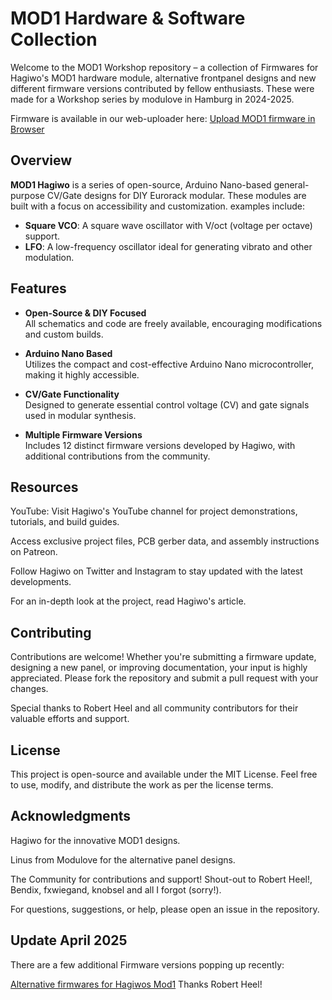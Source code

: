# MOD1 Hardware & Software Collection

Welcome to the MOD1 Workshop repository – a collection of Firmwares for Hagiwo's MOD1 hardware module, alternative frontpanel designs and new different firmware versions contributed by fellow enthusiasts. These were made for a Workshop series by modulove in Hamburg in 2024-2025.

Firmware is available in our web-uploader here:
[Upload MOD1 firmware in Browser](https://dl.modulove.io/)


## Overview

**MOD1 Hagiwo** is a series of open-source, Arduino Nano-based general-purpose CV/Gate designs for DIY Eurorack modular. These modules are built with a focus on accessibility and customization. examples include:

- **Square VCO**: A square wave oscillator with V/oct (voltage per octave) support.
- **LFO**: A low-frequency oscillator ideal for generating vibrato and other modulation.

## Features

- **Open-Source & DIY Focused**  
  All schematics and code are freely available, encouraging modifications and custom builds.
  
- **Arduino Nano Based**  
  Utilizes the compact and cost-effective Arduino Nano microcontroller, making it highly accessible.
  
- **CV/Gate Functionality**  
  Designed to generate essential control voltage (CV) and gate signals used in modular synthesis.
  
- **Multiple Firmware Versions**  
  Includes 12 distinct firmware versions developed by Hagiwo, with additional contributions from the community.

## Resources
YouTube: Visit Hagiwo's YouTube channel for project demonstrations, tutorials, and build guides.

Access exclusive project files, PCB gerber data, and assembly instructions on Patreon.

Follow Hagiwo on Twitter and Instagram to stay updated with the latest developments.

For an in-depth look at the project, read Hagiwo's article.

## Contributing
Contributions are welcome! Whether you're submitting a firmware update, designing a new panel, or improving documentation, your input is highly appreciated. Please fork the repository and submit a pull request with your changes.

Special thanks to Robert Heel and all community contributors for their valuable efforts and support.

## License
This project is open-source and available under the MIT License. Feel free to use, modify, and distribute the work as per the license terms.

## Acknowledgments
Hagiwo for the innovative MOD1 designs.

Linus from Modulove for the alternative panel designs.

The Community for contributions and support! 
Shout-out to Robert Heel!, Bendix, fxwiegand, knobsel and all I forgot (sorry!).

For questions, suggestions, or help, please open an issue in the repository.


## Update April 2025

There are a few additional Firmware versions popping up recently:

[Alternative firmwares for Hagiwos Mod1](https://github.com/rob-scape/hgw-mod1-firmwares)
Thanks Robert Heel!
